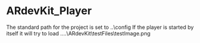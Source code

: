 ARdevKit_Player
===============

The standard path for the project is set to ..\config
If the player is started by itself it will try to load ..\..\ARdevKit\testFiles\testImage.png